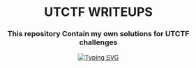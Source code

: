 <h1 align="center">UTCTF WRITEUPS</h1>
<h3 align="center"> This repository Contain my own solutions for UTCTF challenges </h3>

<!-- 
<h3 align="center">CS student and a passionate web developer</h3> -->

<!--   my-ticker -->    
<!-- &emsp;&emsp;&emsp;&emsp;&emsp;&emsp;&emsp;&emsp;&emsp;[![Typing SVG](https://readme-typing-svg.herokuapp.com?color=%FA9A&center=true&vCenter=true&width=600&lines=UTCTF+2K24"")](https://git.io/typing-svg) -->

<p align="center">
  <a href="https://git.io/typing-svg">
    <img src="https://readme-typing-svg.herokuapp.com?color=%FA9A&center=true&vCenter=true&width=600&lines=UTCTF+2K24" alt="Typing SVG">
  </a>
</p>

